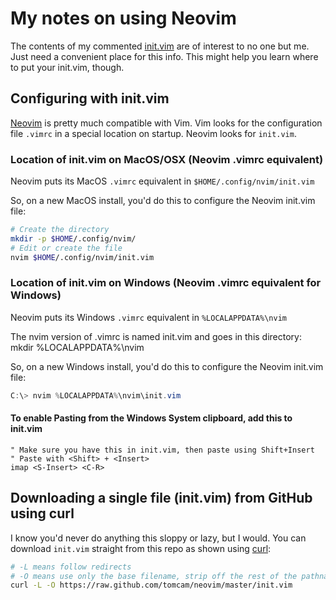 # My notes on using Neovim

The contents of my commented [init.vim](init.vim) are of interest to no one but me. Just need a convenient place for this info. This might help you learn where to put your init.vim, though.

## Configuring with init.vim

[Neovim](https://neovim.io) is pretty much compatible with Vim. Vim looks for the configuration file
`.vimrc` in a special location on startup. Neovim looks for `init.vim`.

### Location of init.vim on MacOS/OSX (Neovim .vimrc equivalent)

Neovim puts its MacOS `.vimrc` equivalent in `$HOME/.config/nvim/init.vim`

So, on a new MacOS install, you'd do this to configure the Neovim init.vim file:

```bash
# Create the directory
mkdir -p $HOME/.config/nvim/
# Edit or create the file
nvim $HOME/.config/nvim/init.vim
```

### Location of init.vim on Windows (Neovim .vimrc equivalent for Windows)

Neovim puts its Windows `.vimrc` equivalent in `%LOCALAPPDATA%\nvim`

The nvim version of .vimrc is named init.vim and goes in this directory:
mkdir  %LOCALAPPDATA%\nvim

So, on a new Windows install, you'd do this to configure the Neovim init.vim file:

```powershell
C:\> nvim %LOCALAPPDATA%\nvim\init.vim
```

#### To enable Pasting from the Windows System clipboard, add this to init.vim
```vim
" Make sure you have this in init.vim, then paste using Shift+Insert
" Paste with <Shift> + <Insert>
imap <S-Insert> <C-R>
```

## Downloading a single file (init.vim) from GitHub using curl

I know you'd never do anything this sloppy or lazy, but I would. You can download
`init.vim` straight from this repo as shown using [curl](https://curl.haxx.se/):

```bash
# -L means follow redirects
# -O means use only the base filename, strip off the rest of the pathname 
curl -L -O https://raw.github.com/tomcam/neovim/master/init.vim
```
